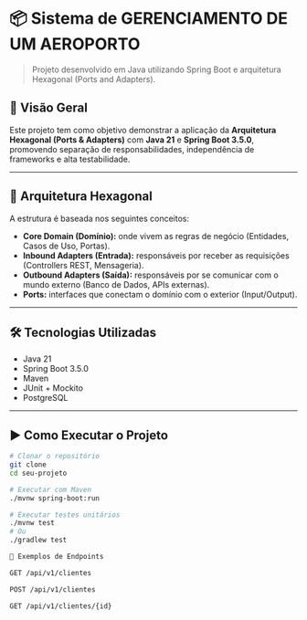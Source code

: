 # 📦 Sistema de GERENCIAMENTO DE UM AEROPORTO

> Projeto desenvolvido em Java utilizando Spring Boot e arquitetura Hexagonal (Ports and Adapters).

## 🚀 Visão Geral

Este projeto tem como objetivo demonstrar a aplicação da **Arquitetura Hexagonal (Ports & Adapters)** com **Java 21** e **Spring Boot 3.5.0**, promovendo separação de responsabilidades, independência de frameworks e alta testabilidade.

---

## 📐 Arquitetura Hexagonal

A estrutura é baseada nos seguintes conceitos:

- **Core Domain (Domínio):** onde vivem as regras de negócio (Entidades, Casos de Uso, Portas).
- **Inbound Adapters (Entrada):** responsáveis por receber as requisições (Controllers REST, Mensageria).
- **Outbound Adapters (Saída):** responsáveis por se comunicar com o mundo externo (Banco de Dados, APIs externas).
- **Ports:** interfaces que conectam o domínio com o exterior (Input/Output).


---

## 🛠️ Tecnologias Utilizadas

- Java 21
- Spring Boot 3.5.0
- Maven
- JUnit + Mockito
- PostgreSQL

---

## ▶️ Como Executar o Projeto

```bash
# Clonar o repositório
git clone 
cd seu-projeto

# Executar com Maven
./mvnw spring-boot:run

# Executar testes unitários
./mvnw test
# Ou
./gradlew test

📌 Exemplos de Endpoints

GET /api/v1/clientes

POST /api/v1/clientes

GET /api/v1/clientes/{id}
